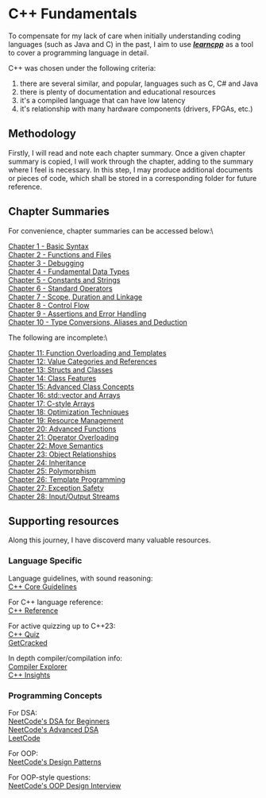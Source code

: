 # C++ Fundamentals

To compensate for my lack of care when initially understanding coding languages (such as Java and C) in the past, I aim to use [***learncpp***](https://www.learncpp.com) as a tool to cover a programming language in detail.

C++ was chosen under the following criteria:

1. there are several similar, and popular, languages such as C, C# and Java
2. there is plenty of documentation and educational resources
3. it's a compiled language that can have low latency
4. it's relationship with many hardware components (drivers, FPGAs, etc.)

## Methodology

Firstly, I will read and note each chapter summary. Once a given chapter summary is copied, I will work through the chapter, adding to the summary where I feel is necessary. In this step, I may produce additional documents or pieces of code, which shall be stored in a corresponding folder for future reference.

## Chapter Summaries

For convenience, chapter summaries can be accessed below:\

[Chapter 1 - Basic Syntax](chaps/chap01_basic_syntax.md)\
[Chapter 2 - Functions and Files](chaps/chap02_func_n_files.md)\
[Chapter 3 - Debugging](chaps/chap03_debugging.md)\
[Chapter 4 - Fundamental Data Types](chaps/chap04_fundamental_data_types.md)\
[Chapter 5 - Constants and Strings](chaps/chap05_const_n_string.md)\
[Chapter 6 - Standard Operators](chaps/chap06_operators.md)\
[Chapter 7 - Scope, Duration and Linkage](chaps/chap07_scope_duration_linkage.md)\
[Chapter 8 - Control Flow](chaps/chap08_control_flow.md)\
[Chapter 9 - Assertions and Error Handling](chaps/chap09_testing.md)\
[Chapter 10 - Type Conversions, Aliases and Deduction](chaps/chap10_type_conversion_alias_deduct.md)

The following are incomplete:\

[Chapter 11: Function Overloading and Templates]()\
[Chapter 12: Value Categories and References]()\
[Chapter 13: Structs and Classes]()\
[Chapter 14: Class Features]()\
[Chapter 15: Advanced Class Concepts]()\
[Chapter 16: std::vector and Arrays]()\
[Chapter 17: C-style Arrays]()\
[Chapter 18: Optimization Techniques]()\
[Chapter 19: Resource Management]()\
[Chapter 20: Advanced Functions]()\
[Chapter 21: Operator Overloading]()\
[Chapter 22: Move Semantics]()\
[Chapter 23: Object Relationships]()\
[Chapter 24: Inheritance]()\
[Chapter 25: Polymorphism]()\
[Chapter 26: Template Programming]()\
[Chapter 27: Exception Safety]()\
[Chapter 28: Input/Output Streams]()

## Supporting resources

Along this journey, I have discoverd many valuable resources.

### Language Specific

Language guidelines, with sound reasoning:\
[C++ Core Guidelines](https://isocpp.github.io/CppCoreGuidelines/CppCoreGuidelines#S-introduction)

For C++ language reference:\
[C++ Reference](https://en.cppreference.com/w/)

For active quizzing up to C++23:\
[C++ Quiz](https://cppquiz.org/)\
[GetCracked](https://getcracked.io/homepage)

In depth compiler/compilation info:\
[Compiler Explorer](https://godbolt.org/)\
[C++ Insights](https://cppinsights.io/)

### Programming Concepts

For DSA:\
[NeetCode's DSA for Beginners](https://neetcode.io/courses/dsa-for-beginners/0)\
[NeetCode's Advanced DSA](https://neetcode.io/courses/advanced-algorithms/0)\
[LeetCode](https://leetcode.com/problemset/)

For OOP:\
[NeetCode's Design Patterns](https://neetcode.io/courses/design-patterns/0)

For OOP-style questions:\
[NeetCode's OOP Design Interview](https://neetcode.io/courses/ood-interview/0)
